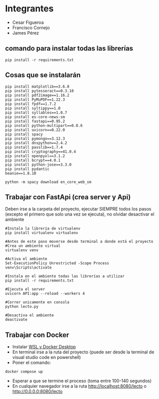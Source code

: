 # Integrantes
-   Cesar Figueroa
-   Francisco Cornejo
-   James Pérez

## comando para instalar todas las librerías

```
pip install -r requirements.txt
```

## Cosas que se instalarán

```
pip install matplotlib==3.6.0
pip install pytesseract==0.3.10
pip install pdf2image==1.16.2
pip install PyMuPDF==1.22.3
pip install fpdf==1.7.2
pip install syltippy==1.0
pip install syllables==1.0.7
pip install es-core-news-sm
pip install fastapi==0.95.2
pip install python-multipart==0.0.6
pip install uvicorn==0.22.0
pip install spacy
pip install pymongo==3.12.3
pip install dnspython==2.4.2
pip install passlib==1.7.4
pip install cryptography==41.0.4
pip install openpyxl==3.1.2
pip install bcrypt==4.0.1
pip install python-jose==3.3.0
pip install pydantic
beanie==1.8.10

python -m spacy download en_core_web_sm
```


## Trabajar con FastApi (crea server y Api)

Deben irse a la carpeta del proyecto, ejecutar SIEMPRE todos los pasos (excepto el primero que solo una vez se ejecuta), no olvidar desactivar el ambiente

```
#Instala la librería de virtualenv
pip install virtualenv virtualenv

#Antes de este paso moverse desde terminal a donde está el proyecto
#Crea un ambiente virtual
virtualenv venv

#Activa el ambiente
Set-ExecutionPolicy Unrestricted -Scope Process
venv\Scripts\activate

#Instala en el ambiente todas las librerías a utilizar
pip install -r requirements.txt

#Ejecuta el server
uvicorn API:app --reload --workers 4

#Correr unicamente en consola
python lecto.py

#Desactiva el ambiente
deactivate
```


## Trabajar con Docker

-   Instalar <a href="https://www.youtube.com/watch?v=U8RcrCoL9q4">WSL y Docker Desktop</a>
-   En terminal irse a la ruta del proyecto (puede ser desde la terminal de visual studio code en powershell)
-   Poner el comando:
```
docker compose up
```
-   Esperar a que se termine el proceso (toma entre 100-140 segundos)
-   En cualquier navegador irse a la ruta <a href='http://localhost:8080/lecto'>http://localhost:8080/lecto</a> o <a href='http://0.0.0.0:8080/lecto'>http://0.0.0.0:8080/lecto</a>

